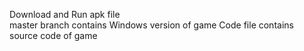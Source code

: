 Download and Run apk file  
master branch contains Windows version of game
Code file contains source code of game
